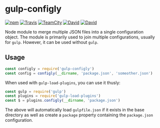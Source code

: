 # gulp-configly

[![npm](https://img.shields.io/npm/v/gulp-configly.svg?style=flat-square)](https://www.npmjs.com/package/gulp-configly)
[![Travis](https://img.shields.io/travis/nativecode-dev/gulp-configly.svg?style=flat-square&label=travis)](https://travis-ci.org/nativecode-dev/gulp-configly)
[![TeamCity](https://img.shields.io/teamcity/https/build.nativecode.com/s/gulpconfigly_continuous.svg?style=flat-square)](https://build.nativecode.com/viewType.html?buildTypeId=gulpconfigly_continuous&guest=1)
[![David](https://img.shields.io/david/nativecode-dev/gulp-configly.svg?style=flat-square&label=deps)](https://www.npmjs.com/package/gulp-configly)
[![David](https://img.shields.io/david/dev/nativecode-dev/gulp-configly.svg?style=flat-square&label=devdeps)](https://www.npmjs.com/package/gulp-configly)

Node module to merge multiple JSON files into a single configuration object. The module is primarily
used to join multiple configurations, usually for `gulp`. However, it can be used without `gulp`.

## Usage

```javascript
const configly = require('gulp-configly')
const config = configly(__dirname, 'package.json', 'someother.json')
```

When used with `gulp-load-plugins`, you can use it thusly:
```javascript
const gulp = require('gulp')
const plugins = require('gulp-load-plugins')
const $ = plugins.configly(__dirname, 'package.json')
```

The above will automatically load `gulpfile.json` if it exists in the base directory as well as create
a `package` property containing the `package.json` configuration.
